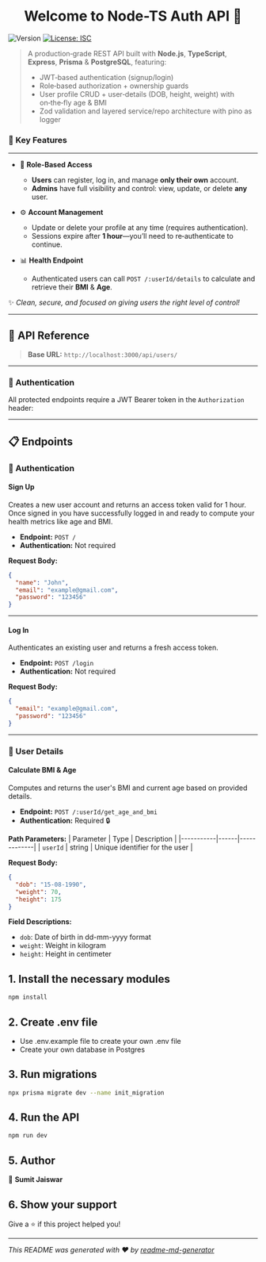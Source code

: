 <h1 align="center">Welcome to Node-TS Auth API 👋</h1>
<p>
  <img alt="Version" src="https://img.shields.io/badge/version-1.0.0-blue.svg?cacheSeconds=2592000" />
  <a href="#" target="_blank">
    <img alt="License: ISC" src="https://img.shields.io/badge/License-ISC-yellow.svg" />
  </a>
</p>

> A production‑grade REST API built with **Node.js**, **TypeScript**, **Express**, **Prisma** & **PostgreSQL**, featuring:
> - JWT‑based authentication (signup/login)  
> - Role‑based authorization + ownership guards  
> - User profile CRUD + user‑details (DOB, height, weight) with on‑the‑fly age & BMI  
> - Zod validation and layered service/repo architecture with pino as logger 

### 🌟 Key Features

---

- 🔐 **Role-Based Access**  
  - **Users** can register, log in, and manage **only their own** account.  
  - **Admins** have full visibility and control: view, update, or delete **any** user.

- ⚙️ **Account Management**  
  - Update or delete your profile at any time (requires authentication).  
  - Sessions expire after **1 hour**—you’ll need to re‑authenticate to continue.

- 📊 **Health Endpoint**  
  - Authenticated users can call `POST /:userId/details` to calculate and retrieve their **BMI** & **Age**.



✨ _Clean, secure, and focused on giving users the right level of control!_

---

  
  ## 🚀 API Reference

> **Base URL:** `http://localhost:3000/api/users/`

---

### 🔑 Authentication

All protected endpoints require a JWT Bearer token in the `Authorization` header:

---

## 📋 Endpoints

### 🔐 Authentication

#### Sign Up
Creates a new user account and returns an access token valid for 1 hour. Once signed in you have successfully logged in and ready to compute your health metrics like age and BMI.

- **Endpoint:** `POST /`
- **Authentication:** Not required

**Request Body:**
```json
{
  "name": "John",
  "email": "example@gmail.com",
  "password": "123456"
}
```



---

#### Log In
Authenticates an existing user and returns a fresh access token.

- **Endpoint:** `POST /login`
- **Authentication:** Not required

**Request Body:**
```json
{
  "email": "example@gmail.com",
  "password": "123456"
}
```



---

### 👤 User Details

#### Calculate BMI & Age
Computes and returns the user's BMI and current age based on provided details.

- **Endpoint:** `POST /:userId/get_age_and_bmi`
- **Authentication:** Required 🔒

**Path Parameters:**
| Parameter | Type | Description |
|-----------|------|-------------|
| `userId` | string | Unique identifier for the user |

**Request Body:**
```json
{
  "dob": "15-08-1990",
  "weight": 70,
  "height": 175
}
```

**Field Descriptions:**
- `dob`: Date of birth in dd-mm-yyyy format
- `weight`: Weight in kilogram
- `height`: Height in centimeter


  

## 1. Install the necessary modules

```sh
npm install
```

## 2. Create .env file 

- Use .env.example file to create your own .env file
- Create your own database in Postgres

## 3. Run migrations

```sh
npx prisma migrate dev --name init_migration
```

## 4. Run the API

```sh
npm run dev
```

## 5. Author

👤 **Sumit Jaiswar**


## 6. Show your support

Give a ⭐️ if this project helped you!

***
_This README was generated with ❤️ by [readme-md-generator](https://github.com/kefranabg/readme-md-generator)_